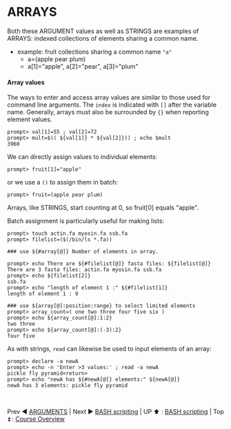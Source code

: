 # ARRAYS
Both these ARGUMENT values as well as STRINGS are examples of ARRAYS: indexed collections of elements sharing a common name.

+ example: fruit collections sharing a common name `"a"`
  * a=(apple pear plum)
  * a[1]="apple", a[2]="pear", a[3]="plum"

#### Array values
The ways to enter and access array values are similar to those used for command line arguments. The `index` is indicated with `[]` after the variable name. Generally, arrays must also be surrounded by `{}` when reporting element values.

```
prompt> val[1]=55 ; val[2]=72
prompt> mult=$(( ${val[1]} * ${val[2]})) ; echo $mult
3960
```

We can directly assign values to individual elements:

```
prompt> fruit[1]="apple"
```

or we use a `()` to assign them in batch:

```
prompt> fruit=(apple pear plum)
```

Arrays, like STRINGS, start counting at 0, so fruit[0] equals "apple".

Batch assignment is particularly useful for making lists:

```
prompt> touch actin.fa myosin.fa ssb.fa
prompt> filelist=($(/bin/ls *.fa))

### use ${#array[@]} Number of elements in array.

prompt> echo There are ${#filelist[@]} fasta files: ${filelist[@]}
There are 3 fasta files: actin.fa myosin.fa ssb.fa
prompt> echo ${filelist[2]}
ssb.fa
prompt> echo "length of element 1 :" ${#filelist[1]}
length of element 1 : 9

### use ${array[@]:position:range} to select limited elements
prompt> array_count=( one two three four five six )
prompt> echo ${array_count[@]:1:2}
two three
prompt> echo ${array_count[@]:(-3):2}
four five
```

As with strings, `read` can likewise be used to input elements of an array:

```
prompt> declare -a newA
prompt> echo -n 'Enter >3 values:' ; read -a newA
pickle fly pyramid<return>
prompt> echo "newA has ${#newA[@]} elements:" ${newA[@]}
newA has 3 elements: pickle fly pyramid
```


<br>

Prev :arrow_backward: [ARGUMENTS](bash_01_05.md) | Next :arrow_forward: [BASH scripting](bash_scripting.md) | UP :arrow_up: : [BASH scripting](bash_scripting.md) | Top :arrow_double_up: : [Course Overview](docs/index.md)
